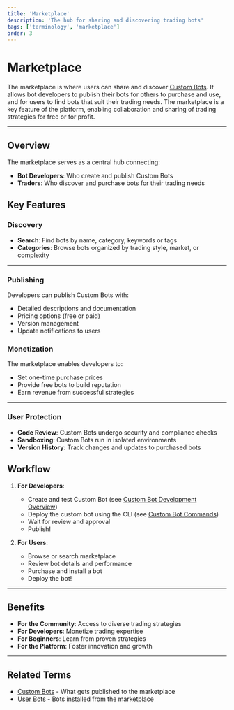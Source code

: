 ```yaml
---
title: 'Marketplace'
description: 'The hub for sharing and discovering trading bots'
tags: ['terminology', 'marketplace']
order: 3
---
```


# Marketplace

The marketplace is where users can share and discover [Custom Bots](./custom-bots). It allows bot developers to publish their bots for others to purchase and use, and for users to find bots that suit their trading needs. The marketplace is a key feature of the platform, enabling collaboration and sharing of trading strategies for free or for profit.

---

## Overview

The marketplace serves as a central hub connecting:

- **Bot Developers**: Who create and publish Custom Bots
- **Traders**: Who discover and purchase bots for their trading needs

## Key Features

### Discovery

- **Search**: Find bots by name, category, keywords or tags
- **Categories**: Browse bots organized by trading style, market, or complexity

---

### Publishing

Developers can publish Custom Bots with:

- Detailed descriptions and documentation
- Pricing options (free or paid)
- Version management
- Update notifications to users

### Monetization

The marketplace enables developers to:

- Set one-time purchase prices
- Provide free bots to build reputation
- Earn revenue from successful strategies

---

### User Protection

- **Code Review**: Custom Bots undergo security and compliance checks
- **Sandboxing**: Custom Bots run in isolated environments
- **Version History**: Track changes and updates to purchased bots

## Workflow

1. **For Developers**:

   - Create and test Custom Bot (see [Custom Bot Development Overview](/docs/custom-bot-development/overview))
   - Deploy the custom bot using the CLI (see [Custom Bot Commands](/docs/the0-CLI/custom-bot-commands))
   - Wait for review and approval
   - Publish!

2. **For Users**:
   - Browse or search marketplace
   - Review bot details and performance
   - Purchase and install a bot
   - Deploy the bot!

---

## Benefits

- **For the Community**: Access to diverse trading strategies
- **For Developers**: Monetize trading expertise
- **For Beginners**: Learn from proven strategies
- **For the Platform**: Foster innovation and growth

---

## Related Terms

- [Custom Bots](/docs/terminology/custom-bots) - What gets published to the marketplace
- [User Bots](/docs/terminology/user-bots) - Bots installed from the marketplace
